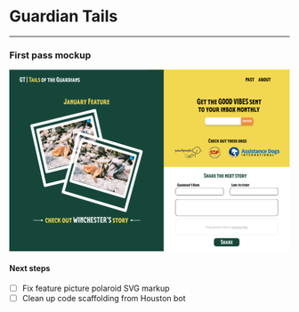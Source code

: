 # Guardian Tails

---

### First pass mockup

![website mockup](/mockups/first-mockup.png)

#### Next steps

- [ ] Fix feature picture polaroid SVG markup
- [ ] Clean up code scaffolding from Houston bot
